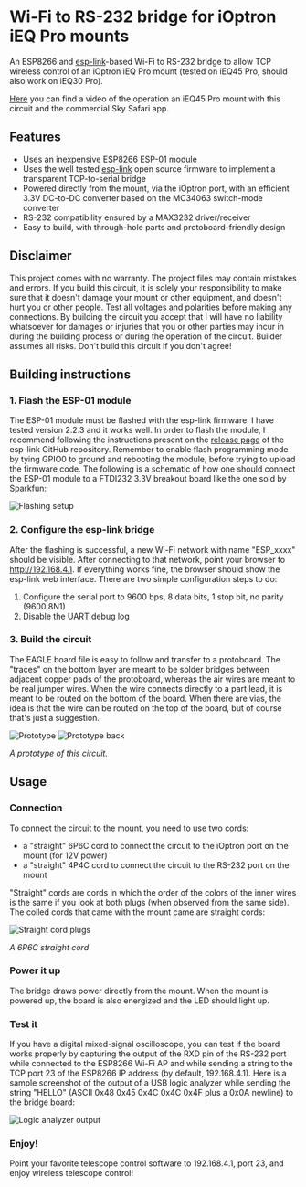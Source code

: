 # Wi-Fi to RS-232 bridge for iOptron iEQ Pro mounts

An ESP8266 and [esp-link](https://github.com/jeelabs/esp-link)-based Wi-Fi to RS-232 bridge to allow TCP wireless control of an iOptron iEQ Pro mount (tested on iEQ45 Pro, should also work on iEQ30 Pro).

[Here](https://www.youtube.com/watch?v=_uhQ0Lzc3-E) you can find a video of the operation an iEQ45 Pro mount with this circuit and the commercial Sky Safari app.

## Features
* Uses an inexpensive ESP8266 ESP-01 module
* Uses the well tested [esp-link](https://github.com/jeelabs/esp-link) open source firmware to implement a transparent TCP-to-serial bridge
* Powered directly from the mount, via the iOptron port, with an efficient 3.3V DC-to-DC converter based on the MC34063 switch-mode converter
* RS-232 compatibility ensured by a MAX3232 driver/receiver
* Easy to build, with through-hole parts and protoboard-friendly design

## Disclaimer
This project comes with no warranty. The project files may contain mistakes and errors. If you build this circuit, it is solely your responsibility to make sure that it doesn't damage your mount or other equipment, and doesn't hurt you or other people. Test all voltages and polarities before making any connections. By building the circuit you accept that I will have no liability whatsoever for damages or injuries that you or other parties may incur in during the building process or during the operation of the circuit. Builder assumes all risks. Don't build this circuit if you don't agree!

## Building instructions
### 1. Flash the ESP-01 module
The ESP-01 module must be flashed with the esp-link firmware. I have tested version 2.2.3 and it works well.
In order to flash the module, I recommend following the instructions present on the [release page](https://github.com/jeelabs/esp-link/releases) of the esp-link GitHub repository. Remember to enable flash programming mode by tying GPIO0 to ground and rebooting the module, before trying to upload the firmware code. The following is a schematic of how one should connect the ESP-01 module to a FTDI232 3.3V breakout board like the one sold by Sparkfun:

![Flashing setup](images/flashing_setup.png "Hardware setup for flashing via USB")
### 2. Configure the esp-link bridge
After the flashing is successful, a new Wi-Fi network with name "ESP_xxxx" should be visible. After connecting to that network, point your browser to http://192.168.4.1. If everything works fine, the browser should show the esp-link web interface. There are two simple configuration steps to do:

1. Configure the serial port to 9600 bps, 8 data bits, 1 stop bit, no parity (9600 8N1)
2. Disable the UART debug log

### 3. Build the circuit
The EAGLE board file is easy to follow and transfer to a protoboard. The "traces" on the bottom layer are meant to be solder bridges between adjacent copper pads of the protoboard, whereas the air wires are meant to be real jumper wires. When the wire connects directly to a part lead, it is meant to be routed on the bottom of the board. When there are vias, the idea is that the wire can be routed on the top of the board, but of course that's just a suggestion.

![Prototype](images/prototype.jpg "Prototype on protoboard")
![Prototype back](images/prototype_back.jpg "Backside of the prototype board")

*A prototype of this circuit.*
## Usage
### Connection
To connect the circuit to the mount, you need to use two cords: 
* a "straight" 6P6C cord to connect the circuit to the iOptron port on the mount (for 12V power)
* a "straight" 4P4C cord to connect the circuit to the RS-232 port on the mount

"Straight" cords are cords in which the order of the colors of the inner wires is the same if you look at both plugs (when observed from the same side). The coiled cords that came with the mount came are straight cords:

![Straight cord plugs](images/straight_cord.jpg "Plugs of a straight cord")

*A 6P6C straight cord*
### Power it up
The bridge draws power directly from the mount. When the mount is powered up, the board is also energized and the LED should light up.
### Test it
If you have a digital mixed-signal oscilloscope, you can test if the board works properly by capturing the output of the RXD pin of the RS-232 port while connected to the ESP8266 Wi-Fi AP and while sending a string to the TCP port 23 of the ESP8266 IP address (by default, 192.168.4.1). Here is a sample screenshot of the output of a USB logic analyzer while sending the string "HELLO" (ASCII 0x48 0x45 0x4C 0x4C 0x4F plus a 0x0A newline) to the bridge board:

![Logic analyzer output](images/serialsnoop.png "Logic analyzer output")
### Enjoy!
Point your favorite telescope control software to 192.168.4.1, port 23, and enjoy wireless telescope control!
